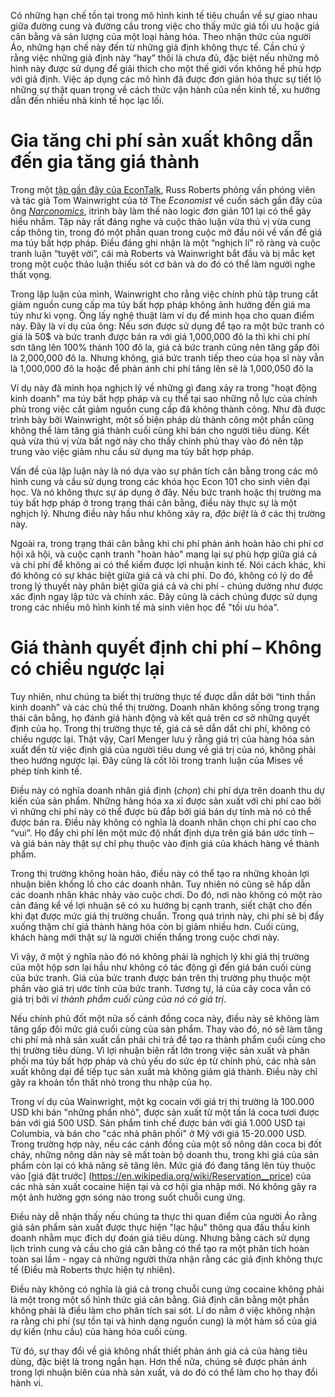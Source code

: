 Có những hạn chế tồn tại trong mô hình kinh tế tiêu chuẩn về sự giao nhau giữa đường cung và đường cầu trong việc cho thấy mức giá tối ưu hoặc giá cân bằng và sản lượng của một loại hàng hóa. Theo nhận thức của người Áo, những hạn chế này đến từ những giả định không thực tế. Cần chú ý rằng việc những giả định này “hay” thôi là chưa đủ, đặc biệt nếu những mô hình này được sử dụng để giải thích cho một thế giới vốn không hề phù hợp với giả định. Việc áp dụng các mô hình đã được đơn giản hóa thực sự tiết lộ những sự thật quan trọng về cách thức vận hành của nền kinh tế, xu hướng dẫn đến nhiều nhà kinh tế học lạc lối.

# Gia tăng chi phí sản xuất không dẫn đến gia tăng giá thành 

Trong một [tập gần đây của EconTalk](http://www.econtalk.org/archives/2017/02/tom*wainwright.html), Russ Roberts phỏng vấn phóng viên và tác giả Tom Wainwright của tờ The *Economist* về cuốn sách gần đây của ông *[Narconomics](https://www.amazon.com/Narconomics-How-Run-Drug-Cartel/dp/1610395832/?tag=misesinsti-20)*, itrình bày làm thế nào logic đơn giản 101 lại có thể gây hiểu nhầm. Tập này rất đáng nghe và cuộc thảo luận vừa thú vị vừa cung cấp thông tin, trong đó một phần quan trong cuộc mở đầu nói về vấn đề giá ma túy bất hợp pháp.  Điều đáng ghi nhận là một “nghịch lí” rõ ràng và cuộc tranh luận “tuyệt vời”, cái mà Roberts và Wainwright bắt đầu và bị mắc kẹt trong một cuộc thảo luận thiếu sót cơ bản và do đó có thể làm người nghe thất vọng.

Trong lập luận của mình, Wainwright cho rằng việc chính phủ tập trung cắt giảm nguồn cung cấp ma túy bất hợp pháp không ảnh hưởng đến giá ma túy như kì vọng. Ông lấy nghệ thuật làm ví dụ để minh họa cho quan điểm này. Đây là ví dụ của ông: Nếu sơn được sử dụng để tạo ra một bức tranh có giá là 50$ và bức tranh được bán ra với giá 1,000,000 đô la thì khi chi phí sơn tăng lên 100% thành 100 đô la, giá cả bức tranh cũng nên tăng gấp đôi là 2,000,000 đô la. Nhưng không, giá bức tranh tiếp theo của họa sĩ này vẫn là 1,000,000 đô la hoặc để phản ánh chi phí tăng lên sẽ là 1,000,050 đô la

Ví dụ này đã minh họa nghịch lý về những gì đang xảy ra trong "hoạt động kinh doanh" ma túy bất hợp pháp và cụ thể tại sao những nỗ lực của chính phủ trong việc cắt giảm nguồn cung cấp đã không thành công. Như đã được trình bày bởi Wainwright, một số biện pháp dù thành công một phần cũng không thể làm tăng giá thành cuối cùng khi bán cho người tiêu dùng. Kết quả vừa thú vị vừa bất ngờ này cho thấy chính phủ thay vào đó nên tập trung vào việc giảm nhu cầu sử dụng ma túy bất hợp pháp.

Vấn đề của lập luận này là nó dựa vào sự phân tích cân bằng trong các mô hình cung và cầu sử dụng trong các khóa học Econ 101 cho sinh viên đại học. Và nó không thực sự áp dụng ở đây. Nếu bức tranh hoặc thị trường ma túy bất hợp pháp ở trong trạng thái cân bằng, điều này thực sự là một nghịch lý. Nhưng điều này hầu như không xảy ra, *đặc biệt* là ở các thị trường này.

Ngoài ra, trong trạng thái cân bằng khi chi phí phản ánh hoàn hảo chi phí cơ hội xã hội, và cuộc cạnh tranh "hoàn hảo" mang lại sự phù hợp giữa giá cả và chi phí để không ai có thể kiếm được lợi nhuận kinh tế. Nói cách khác, khi đó không có sự khác biệt giữa giá cả và chi phí. Do đó, không có lý do để trong lý thuyết này phân biệt giữa giá cả và chi phí - chúng dường như được xác định ngay lập tức và chính xác. Đây cũng là cách chúng được sử dụng trong các nhiều mô hình kinh tế mà sinh viên học để "tối ưu hóa".

# Giá thành quyết định chi phí – Không có chiều ngược lại

Tuy nhiên, như chúng ta biết thị trường thực tế được dẫn dắt bởi “tinh thần kinh doanh” và các chủ thể thị trường. Doanh nhân không sống trong trạng thái cân bằng, họ đánh giá hành động và kết quả trên cơ sở những quyết định của họ. Trong thị trường thực tế, giá cả sẽ dẫn dắt chi phí, không có chiều ngược lại. Thật vậy, Carl Menger lưu ý rằng giá trị của hàng hóa sản xuất đến từ việc định giá của người tiêu dung về giá trị của nó, không phải theo hướng ngược lại. Đây cũng là cốt lõi trong tranh luận của Mises về phép tính kinh tế.

Điều này có nghĩa doanh nhân giả định (*chọn*) chi phí dựa trên doanh thu dự kiến của sản phẩm. Những hàng hóa xa xỉ được sản xuất với chi phí cao bởi vì những chi phí này có thể được bù đắp bởi giá bán dự tính mà nó có thể được bán ra. Điều này không có nghĩa là doanh nhân chọn chi phí cao cho “vui”. Họ đẩy chi phí lên một mức độ nhất định dựa trên giá bán ước tính – và giá bán này thật sự chỉ phụ thuộc vào định giá của khách hàng về thành phẩm. 

Trong thị trường không hoàn hảo, điều này có thể tạo ra những khoản lợi nhuận biên khổng lồ cho các doanh nhân. Tuy nhiên nó cũng sẽ hấp dẫn các doanh nhân khác nhảy vào cuộc chơi. Do đó, nơi nào không có một rào cản đáng kể về lợi nhuận sẽ có xu hướng bị cạnh tranh, siết chặt cho đến khi đạt được mức giá thị trường chuẩn. Trong quá trình này, chi phí sẽ bị đẩy xuống thậm chí giá thành hàng hóa còn bị giảm nhiều hơn. Cuối cùng, khách hàng mới thật sự là người chiến thắng trong cuộc chơi này. 

Vì vậy, ở một ý nghĩa nào đó nó không phải là nghịch lý khi giá thị trường của một hộp sơn lại hầu như không có tác động gì đến giá bán cuối cùng của bức tranh. Giá của bức tranh được bán trên thị trường phụ thuộc một phần vào giá trị ước tính của bức tranh. Tương tự, lá của cây coca vẫn có giá trị bởi *vì thành phẩm cuối cùng của nó có giá trị*.

Nếu chính phủ đốt một nửa số cánh đồng coca này, điều này sẽ không làm tăng gấp đôi mức giá cuối cùng của sản phẩm. Thay vào đó, nó sẽ làm tăng chi phí mà nhà sản xuất cần phải chi trả để tạo ra thành phẩm cuối cùng cho thị trường tiêu dùng. Vì lợi nhuận biên rất lớn trong việc sản xuất và phân phối ma túy bất hợp pháp và chủ yếu do sức ép từ chính phủ, các nhà sản xuất không dại để tiếp tục sản xuất mà không giảm giá thành. Điều này chỉ gây ra khoản tổn thất nhỏ trong thu nhập của họ.

Trong ví dụ của Wainwright, một kg cocain với giá trị thị trường là 100.000 USD khi bán "những phần nhỏ", được sản xuất từ một tấn lá coca tươi được bán với giá 500 USD. Sản phẩm tinh chế được bán với giá 1.000 USD tại Columbia, và bán cho  "các nhà phân phối" ở Mỹ với giá 15-20.000 USD. Trong trường hợp này, nếu các cánh đồng của một số nông dân coca bị đốt cháy, những nông dân này sẽ mất toàn bộ doanh thu, trong khi giá của sản phẩm còn lại có khả năng sẽ tăng lên. Mức giá đó đang tăng lên tùy thuộc vào [giá đặt trước] (https://en.wikipedia.org/wiki/Reservation__price) của các nhà sản xuất cocaine hiện tại và cơ hội gia nhập mới. Nó không gây ra một ảnh hưởng gợn sóng nào trong suốt chuỗi cung ứng.

Điều này dễ nhận thấy nếu chúng ta thực thi quan điểm của người Áo rằng giá sản phẩm sản xuất được thực hiện "lạc hậu" thông qua đấu thầu kinh doanh nhằm mục đích dự đoán giá tiêu dùng. Nhưng bằng cách sử dụng lịch trình cung và cầu cho giá cân bằng có thể tạo ra một phân tích hoàn toàn sai lầm - ngay cả những người thừa nhận rằng các giả định không thực tế (Điều mà Roberts thực hiện tự nhiên).

Điều này không có nghĩa là giá cả trong chuỗi cung ứng cocaine không phải là một trong một số hình thức giá cân bằng. Giả định cân bằng một phần không phải là điều làm cho phân tích sai sót. Lí do nằm ở việc không nhận ra rằng chi phí (sự tồn tại và hình dạng nguồn cung) là một hàm số của giá dự kiến (nhu cầu) của hàng hóa cuối cùng.

Từ đó, sự thay đổi về giá không nhất thiết phản ánh giá cả của hàng tiêu dùng, đặc biệt là trong ngắn hạn. Hơn thế nữa, chúng sẽ được phản ánh trong lợi nhuận biên của nhà sản xuất, và do đó có thể làm cho họ thay đổi hành vi.
